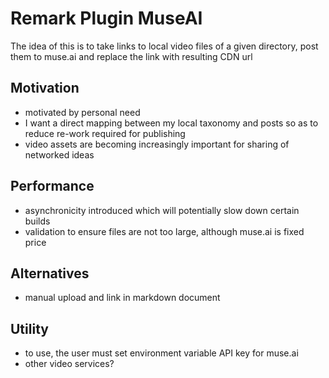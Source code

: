 # Remark Plugin MuseAI

The idea of this is to take links to local video files of a given directory, post them to muse.ai and replace the link with resulting CDN url

## Motivation

- motivated by personal need
- I want a direct mapping between my local taxonomy and posts so as to reduce re-work required for publishing
- video assets are becoming increasingly important for sharing of networked ideas

## Performance

- asynchronicity introduced which will potentially slow down certain builds
- validation to ensure files are not too large, although muse.ai is fixed price

## Alternatives

- manual upload and link in markdown document

## Utility

- to use, the user must set environment variable API key for muse.ai
- other video services?
